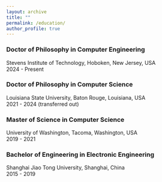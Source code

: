 ```yaml
---
layout: archive
title: ""
permalink: /education/
author_profile: true
---
```


### Doctor of Philosophy in Computer Engineering

Stevens Institute of Technology, Hoboken, New Jersey, USA  
2024 - Present

### Doctor of Philosophy in Computer Science

Louisiana State University, Baton Rouge, Louisiana, USA  
2021 - 2024 (transferred out)

### Master of Science in Computer Science

University of Washington, Tacoma, Washington, USA  
2019 - 2021

### Bachelor of Engineering in Electronic Engineering

Shanghai Jiao Tong University, Shanghai, China  
2015 - 2019
